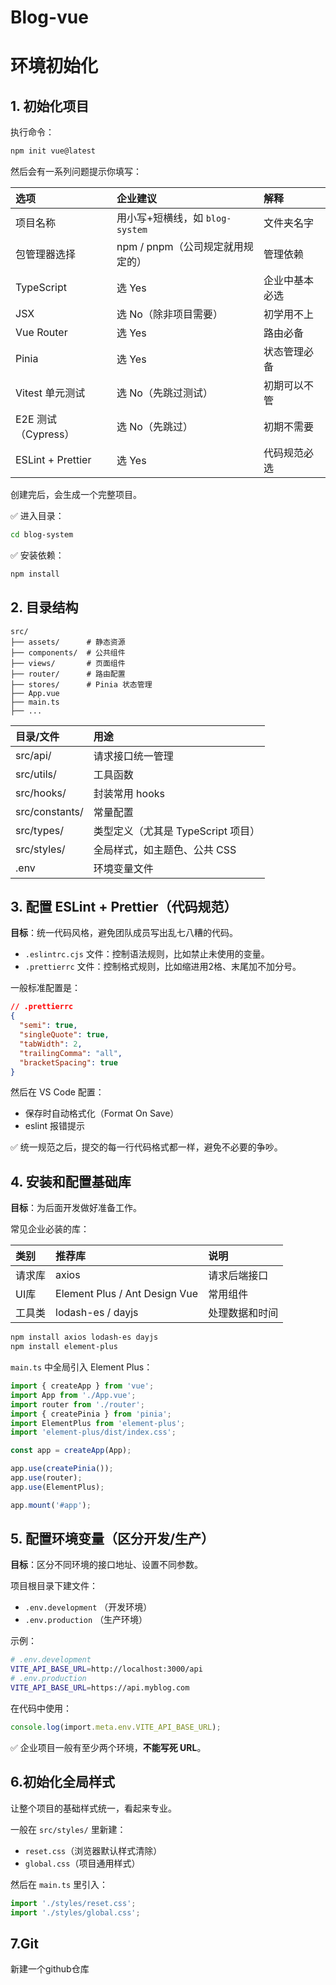 # Blog-vue

# 环境初始化

## 1. 初始化项目

执行命令：

```bash
npm init vue@latest
```

然后会有一系列问题提示你填写：

| 选项                | 企业建议                         | 解释           |
| :------------------ | :------------------------------- | :------------- |
| 项目名称            | 用小写+短横线，如 `blog-system`  | 文件夹名字     |
| 包管理器选择        | npm / pnpm（公司规定就用规定的） | 管理依赖       |
| TypeScript          | 选 Yes                           | 企业中基本必选 |
| JSX                 | 选 No（除非项目需要）            | 初学用不上     |
| Vue Router          | 选 Yes                           | 路由必备       |
| Pinia               | 选 Yes                           | 状态管理必备   |
| Vitest 单元测试     | 选 No（先跳过测试）              | 初期可以不管   |
| E2E 测试（Cypress） | 选 No（先跳过）                  | 初期不需要     |
| ESLint + Prettier   | 选 Yes                           | 代码规范必选   |

创建完后，会生成一个完整项目。

✅ 进入目录：

```bash
cd blog-system
```

✅ 安装依赖：

```bash
npm install
```

## 2. 目录结构

```
src/
├── assets/      # 静态资源
├── components/  # 公共组件
├── views/       # 页面组件
├── router/      # 路由配置
├── stores/      # Pinia 状态管理
├── App.vue
├── main.ts
├── ...

```

| 目录/文件      | 用途                               |
| :------------- | :--------------------------------- |
| src/api/       | 请求接口统一管理                   |
| src/utils/     | 工具函数                           |
| src/hooks/     | 封装常用 hooks                     |
| src/constants/ | 常量配置                           |
| src/types/     | 类型定义（尤其是 TypeScript 项目） |
| src/styles/    | 全局样式，如主题色、公共 CSS       |
| .env           | 环境变量文件                       |

## 3. 配置 ESLint + Prettier（代码规范）

**目标**：统一代码风格，避免团队成员写出乱七八糟的代码。

- `.eslintrc.cjs` 文件：控制语法规则，比如禁止未使用的变量。
- `.prettierrc` 文件：控制格式规则，比如缩进用2格、末尾加不加分号。

一般标准配置是：

```json
// .prettierrc
{
  "semi": true,
  "singleQuote": true,
  "tabWidth": 2,
  "trailingComma": "all",
  "bracketSpacing": true
}

```

然后在 VS Code 配置：

- 保存时自动格式化（Format On Save）
- eslint 报错提示

✅ 统一规范之后，提交的每一行代码格式都一样，避免不必要的争吵。

## 4. 安装和配置基础库

**目标**：为后面开发做好准备工作。

常见企业必装的库：

| 类别   | 推荐库                        | 说明           |
| :----- | :---------------------------- | :------------- |
| 请求库 | axios                         | 请求后端接口   |
| UI库   | Element Plus / Ant Design Vue | 常用组件       |
| 工具类 | lodash-es / dayjs             | 处理数据和时间 |

```bash
npm install axios lodash-es dayjs
npm install element-plus
```

`main.ts` 中全局引入 Element Plus：

```ts
import { createApp } from 'vue';
import App from './App.vue';
import router from './router';
import { createPinia } from 'pinia';
import ElementPlus from 'element-plus';
import 'element-plus/dist/index.css';

const app = createApp(App);

app.use(createPinia());
app.use(router);
app.use(ElementPlus);

app.mount('#app');

```

## 5. 配置环境变量（区分开发/生产）

**目标**：区分不同环境的接口地址、设置不同参数。

项目根目录下建文件：

- `.env.development` （开发环境）
- `.env.production` （生产环境）

示例：

```bash
# .env.development
VITE_API_BASE_URL=http://localhost:3000/api
# .env.production
VITE_API_BASE_URL=https://api.myblog.com
```

在代码中使用：

```ts
console.log(import.meta.env.VITE_API_BASE_URL);
```

✅ 企业项目一般有至少两个环境，**不能写死 URL**。

## 6.初始化全局样式

让整个项目的基础样式统一，看起来专业。

一般在 `src/styles/` 里新建：

- `reset.css`（浏览器默认样式清除）
- `global.css`（项目通用样式）

然后在 `main.ts` 里引入：

```ts
import './styles/reset.css';
import './styles/global.css';
```

## 7.Git

新建一个github仓库



